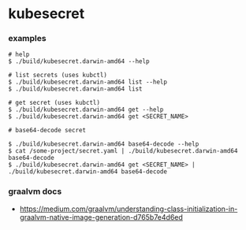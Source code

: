 # kubesecret

### examples 

```
# help
$ ./build/kubesecret.darwin-amd64 --help

# list secrets (uses kubctl)
$ ./build/kubesecret.darwin-amd64 list --help
$ ./build/kubesecret.darwin-amd64 list

# get secret (uses kubctl)
$ ./build/kubesecret.darwin-amd64 get --help
$ ./build/kubesecret.darwin-amd64 get <SECRET_NAME>

# base64-decode secret

$ ./build/kubesecret.darwin-amd64 base64-decode --help
$ cat /some-project/secret.yaml | ./build/kubesecret.darwin-amd64 base64-decode
$ ./build/kubesecret.darwin-amd64 get <SECRET_NAME> | ./build/kubesecret.darwin-amd64 base64-decode
```


### graalvm docs
- https://medium.com/graalvm/understanding-class-initialization-in-graalvm-native-image-generation-d765b7e4d6ed
